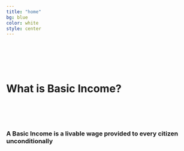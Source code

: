 ```yaml
---
title: "home"
bg: blue
color: white
style: center
---
```


<br><br><br><br>

# What is Basic Income?

<br><br><br>

### A Basic Income is a livable wage provided to every citizen unconditionally
